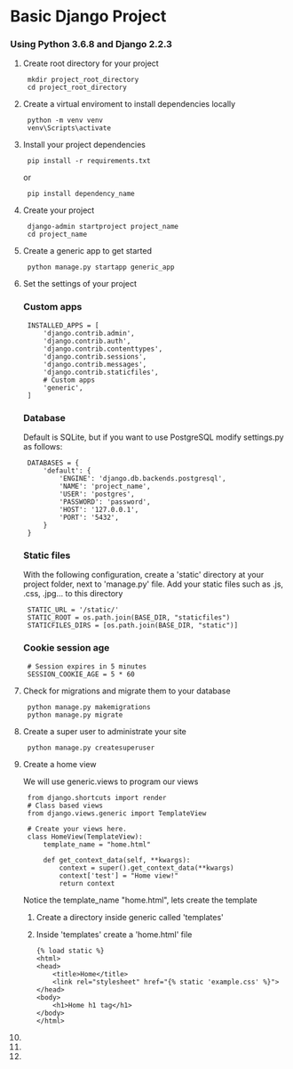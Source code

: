 # Basic Django Project

### Using Python 3.6.8 and Django 2.2.3

1. Create root directory for your project
		
		mkdir project_root_directory
		cd project_root_directory

2. Create a virtual enviroment to install dependencies locally

		python -m venv venv
		venv\Scripts\activate

3. Install your project dependencies

		pip install -r requirements.txt

	or

		pip install dependency_name

4. Create your project

		django-admin startproject project_name
		cd project_name

5. Create a generic app to get started

		python manage.py startapp generic_app

6. Set the settings of your project
	
	### Custom apps
		
		INSTALLED_APPS = [
		    'django.contrib.admin',
		    'django.contrib.auth',
		    'django.contrib.contenttypes',
		    'django.contrib.sessions',
		    'django.contrib.messages',
		    'django.contrib.staticfiles',
		    # Custom apps
		    'generic',
		]

	### Database
	Default is SQLite, but if you want to use PostgreSQL modify settings.py as follows:

		DATABASES = {
		    'default': {
		        'ENGINE': 'django.db.backends.postgresql',
		        'NAME': 'project_name',
		        'USER': 'postgres',
		        'PASSWORD': 'password',
		        'HOST': '127.0.0.1',
		        'PORT': '5432',
		    }
		}

	### Static files
	With the following configuration, create a 'static' directory at your project folder, next to 'manage.py' file.
	Add your static files such as .js, .css, .jpg... to this directory

		STATIC_URL = '/static/'
		STATIC_ROOT = os.path.join(BASE_DIR, "staticfiles")
		STATICFILES_DIRS = [os.path.join(BASE_DIR, "static")]

	### Cookie session age

		# Session expires in 5 minutes
		SESSION_COOKIE_AGE = 5 * 60

7. Check for migrations and migrate them to your database

		python manage.py makemigrations
		python manage.py migrate

8. Create a super user to administrate your site

		python manage.py createsuperuser

9. Create a home view

	We will use generic.views to program our views

		from django.shortcuts import render
		# Class based views
		from django.views.generic import TemplateView

		# Create your views here.
		class HomeView(TemplateView):
		    template_name = "home.html"
			
		    def get_context_data(self, **kwargs):
		        context = super().get_context_data(**kwargs)
		        context['test'] = "Home view!"
		        return context

	Notice the template_name "home.html", lets create the template

	1. Create a directory inside generic called 'templates'
	2. Inside 'templates' create a 'home.html' file

		```
		{% load static %}
		<html>
		<head>
			<title>Home</title>
			<link rel="stylesheet" href="{% static 'example.css' %}">
		</head>
		<body>
			<h1>Home h1 tag</h1>
		</body>
		</html>
		```

10. 
11. 
12. 
